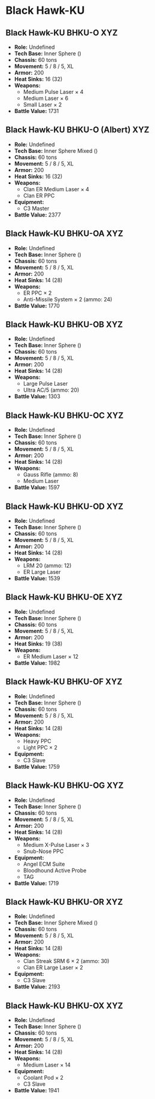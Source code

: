 # Black Hawk-KU
## Black Hawk-KU BHKU-O XYZ
- **Role:** Undefined
- **Tech Base:** Inner Sphere ()
- **Chassis:** 60 tons
- **Movement:** 5 / 8 / 5, XL
- **Armor:** 200
- **Heat Sinks:** 16 (32)
- **Weapons:**
  - Medium Pulse Laser × 4
  - Medium Laser × 6
  - Small Laser × 2
- **Battle Value:** 1731

## Black Hawk-KU BHKU-O (Albert) XYZ
- **Role:** Undefined
- **Tech Base:** Inner Sphere Mixed ()
- **Chassis:** 60 tons
- **Movement:** 5 / 8 / 5, XL
- **Armor:** 200
- **Heat Sinks:** 16 (32)
- **Weapons:**
  - Clan ER Medium Laser × 4
  - Clan ER PPC
- **Equipment:**
  - C3 Master
- **Battle Value:** 2377

## Black Hawk-KU BHKU-OA XYZ
- **Role:** Undefined
- **Tech Base:** Inner Sphere ()
- **Chassis:** 60 tons
- **Movement:** 5 / 8 / 5, XL
- **Armor:** 200
- **Heat Sinks:** 14 (28)
- **Weapons:**
  - ER PPC × 2
  - Anti-Missile System × 2 (ammo: 24)
- **Battle Value:** 1770

## Black Hawk-KU BHKU-OB XYZ
- **Role:** Undefined
- **Tech Base:** Inner Sphere ()
- **Chassis:** 60 tons
- **Movement:** 5 / 8 / 5, XL
- **Armor:** 200
- **Heat Sinks:** 14 (28)
- **Weapons:**
  - Large Pulse Laser
  - Ultra AC/5 (ammo: 20)
- **Battle Value:** 1303

## Black Hawk-KU BHKU-OC XYZ
- **Role:** Undefined
- **Tech Base:** Inner Sphere ()
- **Chassis:** 60 tons
- **Movement:** 5 / 8 / 5, XL
- **Armor:** 200
- **Heat Sinks:** 14 (28)
- **Weapons:**
  - Gauss Rifle (ammo: 8)
  - Medium Laser
- **Battle Value:** 1597

## Black Hawk-KU BHKU-OD XYZ
- **Role:** Undefined
- **Tech Base:** Inner Sphere ()
- **Chassis:** 60 tons
- **Movement:** 5 / 8 / 5, XL
- **Armor:** 200
- **Heat Sinks:** 14 (28)
- **Weapons:**
  - LRM 20 (ammo: 12)
  - ER Large Laser
- **Battle Value:** 1539

## Black Hawk-KU BHKU-OE XYZ
- **Role:** Undefined
- **Tech Base:** Inner Sphere ()
- **Chassis:** 60 tons
- **Movement:** 5 / 8 / 5, XL
- **Armor:** 200
- **Heat Sinks:** 19 (38)
- **Weapons:**
  - ER Medium Laser × 12
- **Battle Value:** 1982

## Black Hawk-KU BHKU-OF XYZ
- **Role:** Undefined
- **Tech Base:** Inner Sphere ()
- **Chassis:** 60 tons
- **Movement:** 5 / 8 / 5, XL
- **Armor:** 200
- **Heat Sinks:** 14 (28)
- **Weapons:**
  - Heavy PPC
  - Light PPC × 2
- **Equipment:**
  - C3 Slave
- **Battle Value:** 1759

## Black Hawk-KU BHKU-OG XYZ
- **Role:** Undefined
- **Tech Base:** Inner Sphere ()
- **Chassis:** 60 tons
- **Movement:** 5 / 8 / 5, XL
- **Armor:** 200
- **Heat Sinks:** 14 (28)
- **Weapons:**
  - Medium X-Pulse Laser × 3
  - Snub-Nose PPC
- **Equipment:**
  - Angel ECM Suite
  - Bloodhound Active Probe
  - TAG
- **Battle Value:** 1719

## Black Hawk-KU BHKU-OR XYZ
- **Role:** Undefined
- **Tech Base:** Inner Sphere Mixed ()
- **Chassis:** 60 tons
- **Movement:** 5 / 8 / 5, XL
- **Armor:** 200
- **Heat Sinks:** 14 (28)
- **Weapons:**
  - Clan Streak SRM 6 × 2 (ammo: 30)
  - Clan ER Large Laser × 2
- **Equipment:**
  - C3 Slave
- **Battle Value:** 2193

## Black Hawk-KU BHKU-OX XYZ
- **Role:** Undefined
- **Tech Base:** Inner Sphere ()
- **Chassis:** 60 tons
- **Movement:** 5 / 8 / 5, XL
- **Armor:** 200
- **Heat Sinks:** 14 (28)
- **Weapons:**
  - Medium Laser × 14
- **Equipment:**
  - Coolant Pod × 2
  - C3 Slave
- **Battle Value:** 1941

